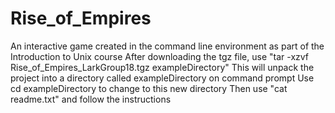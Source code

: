 # Rise_of_Empires
An interactive game created in the command line environment as part of the Introduction to Unix course
After downloading the tgz file, use "tar -xzvf Rise_of_Empires_LarkGroup18.tgz exampleDirectory"
This will unpack the project into a directory called exampleDirectory on command prompt
Use cd exampleDirectory to change to this new directory
Then use "cat readme.txt" and follow the instructions

